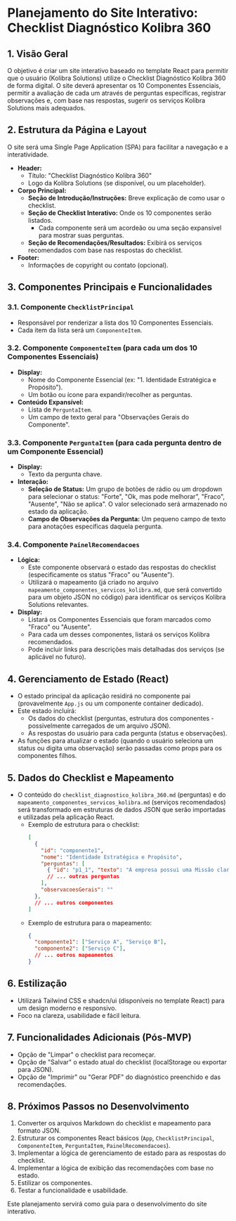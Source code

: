 # Planejamento do Site Interativo: Checklist Diagnóstico Kolibra 360

## 1. Visão Geral

O objetivo é criar um site interativo baseado no template React para permitir que o usuário (Kolibra Solutions) utilize o Checklist Diagnóstico Kolibra 360 de forma digital. O site deverá apresentar os 10 Componentes Essenciais, permitir a avaliação de cada um através de perguntas específicas, registrar observações e, com base nas respostas, sugerir os serviços Kolibra Solutions mais adequados.

## 2. Estrutura da Página e Layout

O site será uma Single Page Application (SPA) para facilitar a navegação e a interatividade.

*   **Header:**
    *   Título: "Checklist Diagnóstico Kolibra 360"
    *   Logo da Kolibra Solutions (se disponível, ou um placeholder).
*   **Corpo Principal:**
    *   **Seção de Introdução/Instruções:** Breve explicação de como usar o checklist.
    *   **Seção de Checklist Interativo:** Onde os 10 componentes serão listados.
        *   Cada componente será um acordeão ou uma seção expansível para mostrar suas perguntas.
    *   **Seção de Recomendações/Resultados:** Exibirá os serviços recomendados com base nas respostas do checklist.
*   **Footer:**
    *   Informações de copyright ou contato (opcional).

## 3. Componentes Principais e Funcionalidades

### 3.1. Componente `ChecklistPrincipal`

*   Responsável por renderizar a lista dos 10 Componentes Essenciais.
*   Cada item da lista será um `ComponenteItem`.

### 3.2. Componente `ComponenteItem` (para cada um dos 10 Componentes Essenciais)

*   **Display:**
    *   Nome do Componente Essencial (ex: "1. Identidade Estratégica e Propósito").
    *   Um botão ou ícone para expandir/recolher as perguntas.
*   **Conteúdo Expansível:**
    *   Lista de `PerguntaItem`.
    *   Um campo de texto geral para "Observações Gerais do Componente".

### 3.3. Componente `PerguntaItem` (para cada pergunta dentro de um Componente Essencial)

*   **Display:**
    *   Texto da pergunta chave.
*   **Interação:**
    *   **Seleção de Status:** Um grupo de botões de rádio ou um dropdown para selecionar o status: "Forte", "Ok, mas pode melhorar", "Fraco", "Ausente", "Não se aplica". O valor selecionado será armazenado no estado da aplicação.
    *   **Campo de Observações da Pergunta:** Um pequeno campo de texto para anotações específicas daquela pergunta.

### 3.4. Componente `PainelRecomendacoes`

*   **Lógica:**
    *   Este componente observará o estado das respostas do checklist (especificamente os status "Fraco" ou "Ausente").
    *   Utilizará o mapeamento (já criado no arquivo `mapeamento_componentes_servicos_kolibra.md`, que será convertido para um objeto JSON no código) para identificar os serviços Kolibra Solutions relevantes.
*   **Display:**
    *   Listará os Componentes Essenciais que foram marcados como "Fraco" ou "Ausente".
    *   Para cada um desses componentes, listará os serviços Kolibra recomendados.
    *   Pode incluir links para descrições mais detalhadas dos serviços (se aplicável no futuro).

## 4. Gerenciamento de Estado (React)

*   O estado principal da aplicação residirá no componente pai (provavelmente `App.js` ou um componente container dedicado).
*   Este estado incluirá:
    *   Os dados do checklist (perguntas, estrutura dos componentes - possivelmente carregados de um arquivo JSON).
    *   As respostas do usuário para cada pergunta (status e observações).
*   As funções para atualizar o estado (quando o usuário seleciona um status ou digita uma observação) serão passadas como props para os componentes filhos.

## 5. Dados do Checklist e Mapeamento

*   O conteúdo do `checklist_diagnostico_kolibra_360.md` (perguntas) e do `mapeamento_componentes_servicos_kolibra.md` (serviços recomendados) será transformado em estruturas de dados JSON que serão importadas e utilizadas pela aplicação React.
    *   Exemplo de estrutura para o checklist:
        ```json
        [
          {
            "id": "componente1",
            "nome": "Identidade Estratégica e Propósito",
            "perguntas": [
              { "id": "p1_1", "texto": "A empresa possui uma Missão claramente definida e documentada?", "status": "", "observacoes": "" },
              // ... outras perguntas
            ],
            "observacoesGerais": ""
          },
          // ... outros componentes
        ]
        ```
    *   Exemplo de estrutura para o mapeamento:
        ```json
        {
          "componente1": ["Serviço A", "Serviço B"],
          "componente2": ["Serviço C"],
          // ... outros mapeamentos
        }
        ```

## 6. Estilização

*   Utilizará Tailwind CSS e shadcn/ui (disponíveis no template React) para um design moderno e responsivo.
*   Foco na clareza, usabilidade e fácil leitura.

## 7. Funcionalidades Adicionais (Pós-MVP)

*   Opção de "Limpar" o checklist para recomeçar.
*   Opção de "Salvar" o estado atual do checklist (localStorage ou exportar para JSON).
*   Opção de "Imprimir" ou "Gerar PDF" do diagnóstico preenchido e das recomendações.

## 8. Próximos Passos no Desenvolvimento

1.  Converter os arquivos Markdown do checklist e mapeamento para formato JSON.
2.  Estruturar os componentes React básicos (`App`, `ChecklistPrincipal`, `ComponenteItem`, `PerguntaItem`, `PainelRecomendacoes`).
3.  Implementar a lógica de gerenciamento de estado para as respostas do checklist.
4.  Implementar a lógica de exibição das recomendações com base no estado.
5.  Estilizar os componentes.
6.  Testar a funcionalidade e usabilidade.

Este planejamento servirá como guia para o desenvolvimento do site interativo.
